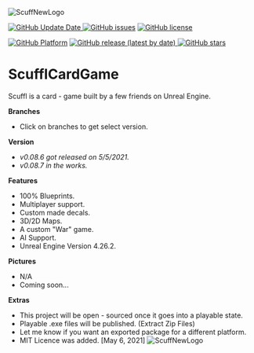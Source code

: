 ![ScuffNewLogo](https://user-images.githubusercontent.com/83662366/117519569-16e26380-af72-11eb-8a81-b4365c521e44.png)

<a href="https://github.com/MrScruffles/ScufflCardGame/releases/"><img alt="GitHub Update Date" src="https://img.shields.io/github/release-date/MrScruffles/ScufflCardGame?label=Updated&style=for-the-badge">
<a href="https://github.com/MrScruffles/ScufflCardGame/issues"><img alt="GitHub issues" src="https://img.shields.io/github/issues/MrScruffles/ScufflCardGame?style=for-the-badge"></a>
<a href="https://github.com/MrScruffles/ScufflCardGame/blob/Description/LICENSE.md"><img alt="GitHub license" src="https://img.shields.io/github/license/MrScruffles/ScufflCardGame?color=brightgreen&style=for-the-badge"></a>

<a href="https://github.com/MrScruffles/ScufflCardGame/releases/"><img alt="GitHub Platform" src="https://img.shields.io/badge/Platform-Windows-blue?style=for-the-badge&logo=windows"></a>
<a href="https://github.com/MrScruffles/ScufflCardGame/releases/"><img alt="GitHub release (latest by date)" src="https://img.shields.io/github/v/release/MrScruffles/ScufflCardGame?style=for-the-badge">
<a href="https://github.com/MrScruffles/ScufflCardGame/stargazers"><img alt="GitHub stars" src="https://img.shields.io/github/stars/MrScruffles/ScufflCardGame?style=for-the-badge"></a>

# ScufflCardGame
Scuffl is a card - game built by a few friends on Unreal Engine.

**Branches**
- Click on branches to get select version.

**Version**
- *v0.08.6 got released on 5/5/2021.*
- *v0.08.7 in the works.*

**Features**
- 100% Blueprints.
- Multiplayer support.
- Custom made decals.
- 3D/2D Maps.
- A custom "War" game.
- AI Support.
- Unreal Engine Version 4.26.2.

**Pictures**
- N/A
- Coming soon...

**Extras**
- This project will be open - sourced once it goes into a playable state.
- Playable .exe files will be published. (Extract Zip Files)
- Let me know if you want an exported package for a different platform.
- MIT Licence was added. [May 6, 2021]
![ScuffNewLogo](https://user-images.githubusercontent.com/83662366/117519560-0d58fb80-af72-11eb-925d-a28254aa4eef.png)
